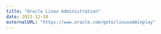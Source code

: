 ```yaml
---
title: "Oracle Linux Administration"
date: 2023-12-10
externalURL: "https://www.oracle.com/goto/linuxadminplay"
---
```

